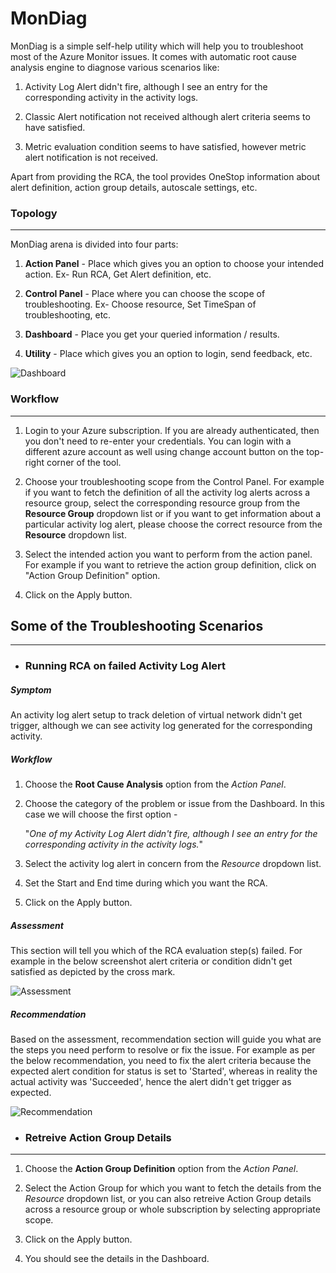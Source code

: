 # MonDiag
MonDiag is a simple self-help utility which will help you to troubleshoot most of the Azure Monitor issues. It comes with automatic root cause analysis engine to diagnose various scenarios like:

1.	Activity Log Alert didn't fire, although I see an entry for the corresponding activity in the activity logs.

2.	Classic Alert notification not received although alert criteria seems to have satisfied.

3.	Metric evaluation condition seems to have satisfied, however metric alert notification is not received.


Apart from providing the RCA, the tool provides OneStop information about alert definition, action group details, autoscale settings, etc.


### Topology
------------

MonDiag arena is divided into four parts:

1.	**Action Panel** - Place which gives you an option to choose your intended action. Ex- Run RCA, Get Alert definition, etc.

2.	**Control Panel** - Place where you can choose the scope of troubleshooting. Ex- Choose resource, Set TimeSpan of troubleshooting, etc.

3.	**Dashboard** - Place you get your queried information / results.

4.	**Utility** - Place which gives you an option to login, send feedback, etc.

![Dashboard](https://github.com/prchanda/MonDiag/blob/Images/Dashboard.PNG)


### Workflow
-----------------

1.	Login to your Azure subscription. If you are already authenticated, then you don't need to re-enter your credentials. You can login with a different azure account as well using change account button on the top-right corner of the tool.

2.	Choose your troubleshooting scope from the Control Panel. For example if you want to fetch the definition of all the activity log alerts across a resource group, select the corresponding resource group from the **Resource Group** dropdown list or if you want to get information about a particular activity log alert, please choose the correct resource from the **Resource** dropdown list.

3.	Select the intended action you want to perform from the action panel. For example if you want to retrieve the action group definition, click on "Action Group Definition" option.

4.	Click on the Apply button.


## Some of the Troubleshooting Scenarios
---------------------------------------------

- ### Running RCA on failed Activity Log Alert

##### Symptom
An activity log alert setup to track deletion of virtual network didn't get trigger, although we can see activity log generated for the corresponding activity.

##### Workflow

1.	Choose the **Root Cause Analysis** option from the *Action Panel*.

2.	Choose the category of the problem or issue from the Dashboard. In this case we will choose the first option - 

    "*One of my Activity Log Alert didn't fire, although I see an entry for the corresponding activity in the activity logs.*"

3.	Select the activity log alert in concern from the *Resource* dropdown list.

4.	Set the Start and End time during which you want the RCA.

5.	Click on the Apply button.

##### Assessment

This section will tell you which of the RCA evaluation step(s) failed. For example in the below screenshot alert criteria or condition didn't get satisfied as depicted by the cross mark.

![Assessment](https://github.com/prchanda/MonDiag/blob/Images/Assessment.PNG)

##### Recommendation

Based on the assessment, recommendation section will guide you what are the steps you need perform to resolve or fix the issue. For example as per the below recommendation, you need to fix the alert criteria because the expected alert condition for status is set to 'Started', whereas in reality the actual activity was 'Succeeded', hence the alert didn't get trigger as expected.

![Recommendation](https://github.com/prchanda/MonDiag/blob/Images/Recommendation.PNG)


- ### Retreive Action Group Details
---------------------------------

1.	Choose the **Action Group Definition** option from the *Action Panel*.

2.	Select the Action Group for which you want to fetch the details from the *Resource* dropdown list, or you can also retreive Action Group details across a resource group or whole subscription by selecting appropriate scope.

3.	Click on the Apply button.

4.	You should see the details in the Dashboard.

